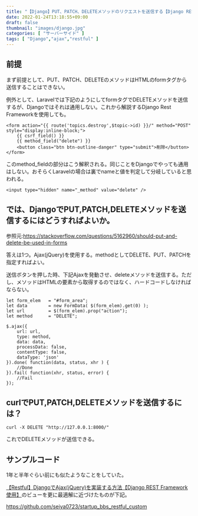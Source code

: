 ```yaml
---
title: "【Django】PUT、PATCH、DELETEメソッドのリクエストを送信する【Django REST Framework】"
date: 2022-01-24T13:18:55+09:00
draft: false
thumbnail: "images/django.jpg"
categories: [ "サーバーサイド" ]
tags: [ "Django","ajax","restful" ]
---
```


## 前提

まず前提として、PUT、PATCH、DELETEのメソッドはHTMLのformタグから送信することはできない。

例外として、Laravelでは下記のようにしてformタグでDELETEメソッドを送信するが、Djangoではそれは通用しない。これから解説するDjango Rest Frameworkを使用しても。

    <form action="{{ route('topics.destroy',$topic->id) }}/" method="POST" style="display:inline-block;">
        {{ csrf_field() }}
        {{ method_field("delete") }}
        <button class="btn btn-outline-danger" type="submit">削除</button>
    </form>

このmethod_fieldの部分はこう解釈される。同じことをDjangoでやっても通用はしない。おそらくLaravelの場合は裏でnameと値を判定して分岐していると思われる。

    <input type="hidden" name="_method" value="delete" />

## では、DjangoでPUT,PATCH,DELETEメソッドを送信するにはどうすればよいか。

参照元:https://stackoverflow.com/questions/5162960/should-put-and-delete-be-used-in-forms

答えは1つ。Ajax(jQuery)を使用する。methodとしてDELETE、PUT、PATCHを指定すればよい。

送信ボタンを押した時、下記Ajaxを発動させ、deleteメソッドを送信する。ただし、メソッドはHTMLの要素から取得するのではなく、ハードコードしなければならない。


    let form_elem   = "#form_area";
    let data        = new FormData( $(form_elem).get(0) );
    let url         = $(form_elem).prop("action");
    let method      = "DELETE";
    
    $.ajax({
        url: url,
        type: method,
        data: data,
        processData: false,
        contentType: false,
        dataType: 'json'
    }).done( function(data, status, xhr ) { 
        //Done
    }).fail( function(xhr, status, error) {
        //Fail
    }); 


## curlでPUT,PATCH,DELETEメソッドを送信するには？

    curl -X DELETE "http://127.0.0.1:8000/"

これでDELETEメソッドが送信できる。

## サンプルコード

1年と半年ぐらい前にも似たようなことをしていた。

[【Restful】DjangoでAjax(jQuery)を実装する方法【Django REST Framework使用】](/post/django-ajax-restful/)のビューを更に最適解に近づけたものが下記。

https://github.com/seiya0723/startup_bbs_restful_custom


